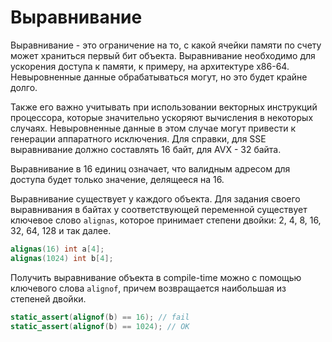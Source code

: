 # Выравнивание

Выравнивание - это ограничение на то, с какой ячейки памяти по счету может храниться первый бит объекта. Выравнивание необходимо для ускорения доступа к памяти, к примеру, на архитектуре x86-64. Невыровненные данные обрабатываться могут, но это будет крайне долго.

Также его важно учитывать при использовании векторных инструкций процессора, которые значительно ускоряют вычисления в некоторых случаях. Невыровненные данные в этом случае могут привести к генерации аппаратного исключения. Для справки, для SSE выравнивание должно составлять 16 байт, для AVX - 32 байта.

Выравнивание в 16 единиц означает, что валидным адресом для доступа будет только значение, делящееся на 16.

Выравнивание существует у каждого объекта. Для задания своего выравнивания в байтах у соответствующей переменной существует ключевое слово `alignas`, которое принимает степени двойки: 2, 4, 8, 16, 32, 64, 128 и так далее.

```cpp
alignas(16) int a[4];
alignas(1024) int b[4];
```

Получить выравнивание объекта в compile-time можно с помощью ключевого слова `alignof`, причем возвращается наибольшая из степеней двойки.

```cpp
static_assert(alignof(b) == 16); // fail
static_assert(alignof(b) == 1024); // OK
```
